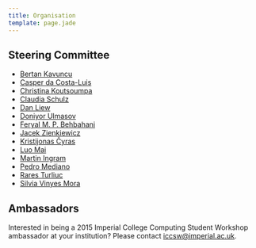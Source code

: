 ```yaml
---
title: Organisation
template: page.jade
---
```


## Steering Committee

* [Bertan Kavuncu](http://dsg.doc.ic.ac.uk/people/ahmet-bertan-kavuncu/)
* [Casper da Costa-Luis](http://www.doc.ic.ac.uk/~cod11/)
* [Christina Koutsoumpa](#)
* [Claudia Schulz](http://www.doc.ic.ac.uk/~cis11/)
* [Dan Liew](http://www.danliew.co.uk)
* [Doniyor Ulmasov](http://www.doniyor.com/)
* [Feryal M. P. Behbahani](#)
* [Jacek Zienkiewicz](#)
* [Kristijonas Čyras](http://www.doc.ic.ac.uk/~kc2813/)
* [Luo Mai](#)
* [Martin Ingram](http://dsg.doc.ic.ac.uk/people/ahmet-bertan-kavuncu/)
* [Pedro Mediano](#)
* [Rares Turliuc](http://www.doc.ic.ac.uk/~ct1810/)
* [Silvia Vinyes Mora](http://aesop.doc.ic.ac.uk/people/sv212/)

## Ambassadors

Interested in being a 2015 Imperial College Computing Student Workshop
ambassador at your institution? Please contact
[iccsw@imperial.ac.uk](mailto:iccsw@imperial.ac.uk).
